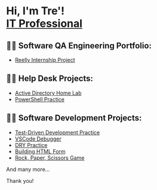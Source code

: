 <h1>Hi, I'm Tre'! <br/><a href="https://github.com/trebman95">IT Professional</a> </h1>

<h2>👨‍💻 Software QA Engineering Portfolio:</h2>

  - [Reelly Internship Project](https://github.com/trebman95/ActiveDirectoryLab)

    
<h2>👨‍💻 Help Desk Projects:</h2>

  - [Active Directory Home Lab](https://github.com/trebman95/ActiveDirectoryLab)
  - [PowerShell Practice](https://github.com/trebman95/PowerShellPractice)


 <h2>👨‍💻 Software Development Projects:</h2>
  
  - [Test-Driven Development Practice](https://github.com/trebman95/TDD-Style-Project/tree/part-time)
  - [VSCode Debugger](https://github.com/trebman95/VSCODE-Debug)
  - [DRY Practice](https://github.com/trebman95/DRY-practice)
  - [Building HTML Form](https://github.com/trebman95/building-html-forms)
  - [Rock, Paper, Scissors Game](https://github.com/trebman95/Rock-Paper-Scissors)

And many more...

Thank you!

<!--
**trebman95/trebman95** is a ✨ _special_ ✨ repository because its `README.md` (this file) appears on your GitHub profile.
-->
